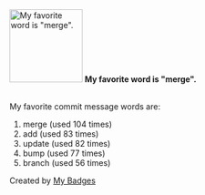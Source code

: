 <img src="https://my-badges.github.io/my-badges/favorite-word.png" alt="My favorite word is &quot;merge&quot;." title="My favorite word is &quot;merge&quot;." width="128">
<strong>My favorite word is &quot;merge&quot;.</strong>
<br><br>

My favorite commit message words are:

1. merge (used 104 times)
2. add (used 83 times)
3. update (used 82 times)
4. bump (used 77 times)
5. branch (used 56 times)


Created by <a href="https://github.com/my-badges/my-badges">My Badges</a>